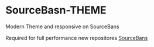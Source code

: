 # SourceBasn-THEME
Modern Theme and responsive on SourceBans

Required for full performance new repositores <a href="https://github.com/sbpp/sourcebans-pp/releases">SourceBans</a>

